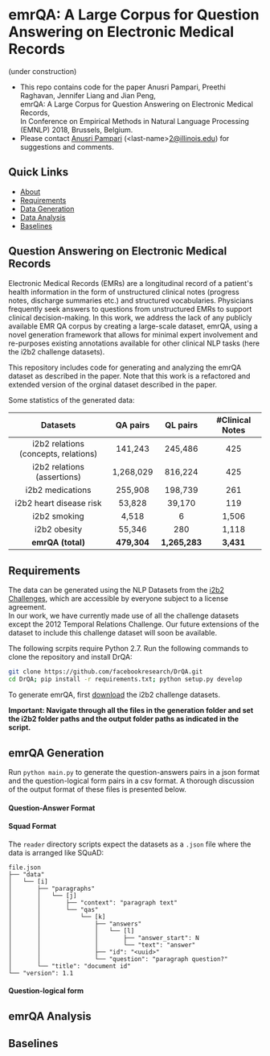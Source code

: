 # emrQA: A Large Corpus for Question Answering on Electronic Medical Records
(under construction)

- This repo contains code for the paper
Anusri Pampari, Preethi Raghavan, Jennifer Liang and Jian Peng,  
emrQA: A Large Corpus for Question Answering on Electronic Medical Records,  
In Conference on Empirical Methods in Natural Language Processing (EMNLP) 2018, Brussels, Belgium.
- Please contact [Anusri Pampari][anusri-home] (\<last-name\>2@illinois.edu)  for suggestions and comments.

## Quick Links

- [About](#question-answering-on-electronic-medical-records)
- [Requirements](#requirements)
- [Data Generation](#emrqa-generation)
- [Data Analysis](#emrqa-analysis)
- [Baselines](#baselines)

##  Question Answering on Electronic Medical Records

Electronic Medical Records (EMRs) are a longitudinal record of a patient's health information in the form of unstructured clinical notes (progress notes, discharge summaries etc.) and structured vocabularies. Physicians frequently seek answers to questions from unstructured EMRs to support clinical decision-making. 
In this work, we address the lack of any publicly available EMR QA corpus by creating a large-scale dataset, emrQA, using a novel generation framework that allows for minimal expert involvement and re-purposes existing annotations available for other clinical NLP tasks (here the i2b2 challenge datasets).

This repository includes code for generating and analyzing the emrQA dataset as described in the paper. Note that this work is a refactored and extended version of the orginal dataset described in the paper.

Some statistics of the generated data:

| Datasets | QA pairs | QL pairs | #Clinical Notes | 
| :------: | :------: | :------: | :----: | 
| i2b2 relations (concepts, relations)| 141,243 | 245,486 | 425 |
| i2b2 relations (assertions) | 1,268,029 | 816,224  | 425  |
| i2b2 medications | 255,908 | 198,739 | 261 |
| i2b2 heart disease risk | 53,828 | 39,170 | 119 |
| i2b2 smoking | 4,518 | 6 | 1,506 |
| i2b2 obesity | 55,346 | 280 | 1,118 |
| **emrQA (total)** | **479,304** | **1,265,283** | **3,431** |


## Requirements

The data can be generated using the NLP Datasets from the [i2b2 Challenges][i2b2-datasets], which are accessible by everyone subject to a license agreement.  
In our work, we have currently made use of all the challenge datasets except the 2012 Temporal Relations Challenge. Our future extensions of the dataset to include this challenge dataset  will soon be available. 

The following scrpits require Python 2.7. 
Run the following commands to clone the repository and install DrQA:

```bash
git clone https://github.com/facebookresearch/DrQA.git
cd DrQA; pip install -r requirements.txt; python setup.py develop
```
To generate emrQA, first [download](#downloading-i2b2) the i2b2 challenge datasets. 

**Important: Navigate through all the files in the generation folder and set the i2b2 folder paths and the output folder paths as indicated in the script.** 

## emrQA Generation

 Run `python main.py` to generate the question-answers pairs in a json format and the question-logical form pairs in a csv format.  A thorough discussion of the output format of these files is presented below.

#### Question-Answer Format


#### Squad Format

The `reader` directory scripts expect the datasets as a `.json` file where the data is arranged like SQuAD:

```
file.json
├── "data"
│   └── [i]
│       ├── "paragraphs"
│       │   └── [j]
│       │       ├── "context": "paragraph text"
│       │       └── "qas"
│       │           └── [k]
│       │               ├── "answers"
│       │               │   └── [l]
│       │               │       ├── "answer_start": N
│       │               │       └── "text": "answer"
│       │               ├── "id": "<uuid>"
│       │               └── "question": "paragraph question?"
│       └── "title": "document id"
└── "version": 1.1
```

#### Question-logical form



## emrQA Analysis

## Baselines

[i2b2-datasets]: https://www.i2b2.org/NLP/DataSets/
[anusri-home]: https://www.linkedin.com/in/anusri-pampari-594bb5126/
